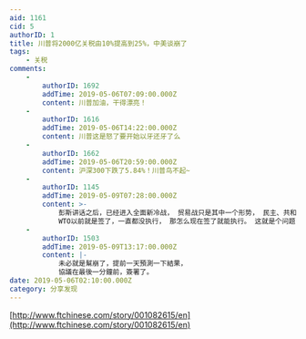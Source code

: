 ```yaml
---
aid: 1161
cid: 5
authorID: 1
title: 川普将2000亿关税由10%提高到25%，中美谈崩了
tags:
    - 关税
comments:
    -
        authorID: 1692
        addTime: 2019-05-06T07:09:00.000Z
        content: 川普加油，干得漂亮！
    -
        authorID: 1616
        addTime: 2019-05-06T14:22:00.000Z
        content: 川普这是怒了要开始以牙还牙了么
    -
        authorID: 1662
        addTime: 2019-05-06T20:59:00.000Z
        content: 沪深300下跌了5.84%！川普鸟不起~
    -
        authorID: 1145
        addTime: 2019-05-09T07:28:00.000Z
        content: >-
            彭斯讲话之后，已经进入全面新冷战， 贸易战只是其中一个形势， 民主、共和两党的共识， 肯定暴打中国，短时间肯定签不到啥东西，
            WTO以前就是签了，一直都没执行， 那怎么现在签了就能执行。 这就是个问题
    -
        authorID: 1503
        addTime: 2019-05-09T13:17:00.000Z
        content: |-
            未必就是幫崩了，提前一天預測一下結果，  
            協議在最後一分鐘前，簽署了。
date: 2019-05-06T02:10:00.000Z
category: 分享发现
---
```


[http://www.ftchinese.com/story/001082615/en](http://www.ftchinese.com/story/001082615/en)

